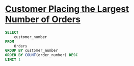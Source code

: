 # [Customer Placing the Largest Number of Orders](https://leetcode.com/problems/customer-placing-the-largest-number-of-orders/description/)

```sql
SELECT 
    customer_number
FROM 
    Orders
GROUP BY customer_number
ORDER BY COUNT(order_number) DESC
LIMIT 1
```